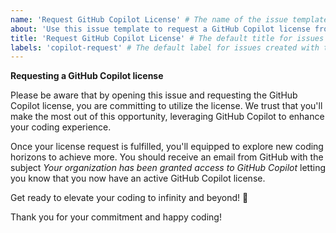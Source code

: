 ```yaml
---
name: 'Request GitHub Copilot License' # The name of the issue template
about: 'Use this issue template to request a GitHub Copilot license from this organization.' # A short description of the issue template
title: 'Request GitHub Copilot License' # The default title for issues created with this template
labels: 'copilot-request' # The default label for issues created with this template. This label is required and needs to be created in the GitHub Repository, it is used to trigger the workflow that assigns GitHub Copilot licenses.
---
```

**Requesting a GitHub Copilot license**

<!-- This section is a notice to the user about the commitment they're making by requesting a license -->

Please be aware that by opening this issue and requesting the GitHub Copilot license, you are committing to utilize the license. We trust that you'll make the most out of this opportunity, leveraging GitHub Copilot to enhance your coding experience.

<!-- This section informs the user about what will happen once their license request is fulfilled -->
Once your license request is fulfilled, you'll equipped to explore new coding horizons to achieve more. You should receive an email from GitHub with the subject *Your organization has been granted access to GitHub Copilot* letting you know that you now have an active GitHub Copilot license.

<!-- This section is a motivational message for the user -->

Get ready to elevate your coding to infinity and beyond! 🚀

<!-- This section is a thank you note to the user -->

Thank you for your commitment and happy coding!